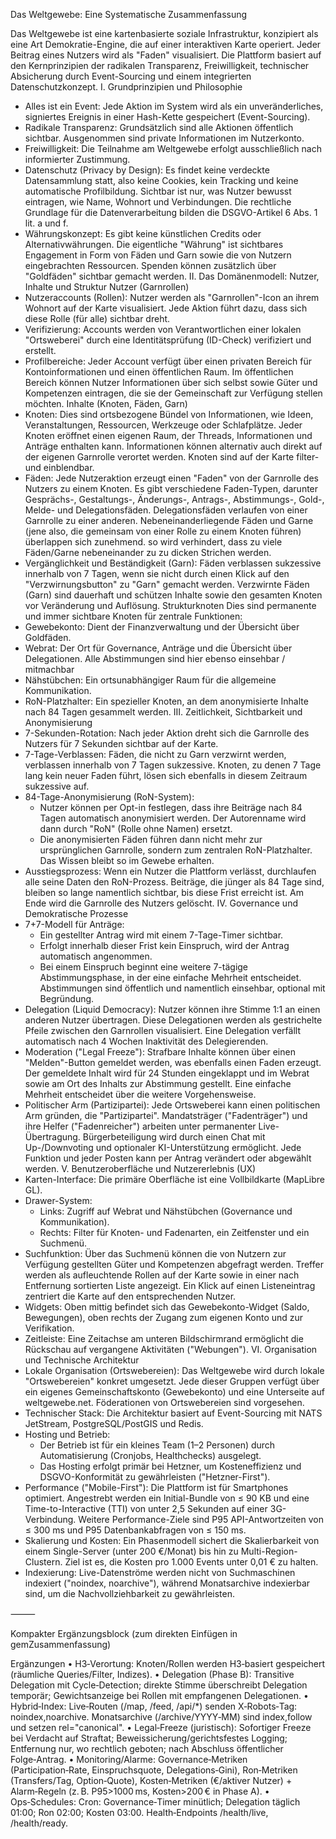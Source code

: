 
Das Weltgewebe: Eine Systematische Zusammenfassung

Das Weltgewebe ist eine kartenbasierte soziale Infrastruktur, konzipiert als eine Art Demokratie-Engine, die auf einer interaktiven Karte operiert. Jeder Beitrag eines Nutzers wird als "Faden" visualisiert. Die Plattform basiert auf den Kernprinzipien der radikalen Transparenz, Freiwilligkeit, technischer Absicherung durch Event-Sourcing und einem integrierten Datenschutzkonzept.
I. Grundprinzipien und Philosophie
 * Alles ist ein Event: Jede Aktion im System wird als ein unveränderliches, signiertes Ereignis in einer Hash-Kette gespeichert (Event-Sourcing).
 * Radikale Transparenz: Grundsätzlich sind alle Aktionen öffentlich sichtbar. Ausgenommen sind private Informationen im Nutzerkonto.
 * Freiwilligkeit: Die Teilnahme am Weltgewebe erfolgt ausschließlich nach informierter Zustimmung.
 * Datenschutz (Privacy by Design): Es findet keine verdeckte Datensammlung statt, also keine Cookies, kein Tracking und keine automatische Profilbildung. Sichtbar ist nur, was Nutzer bewusst eintragen, wie Name, Wohnort und Verbindungen. Die rechtliche Grundlage für die Datenverarbeitung bilden die DSGVO-Artikel 6 Abs. 1 lit. a und f.
 * Währungskonzept: Es gibt keine künstlichen Credits oder Alternativwährungen. Die eigentliche "Währung" ist sichtbares Engagement in Form von Fäden und Garn sowie die von Nutzern eingebrachten Ressourcen. Spenden können zusätzlich über "Goldfäden" sichtbar gemacht werden.
II. Das Domänenmodell: Nutzer, Inhalte und Struktur
Nutzer (Garnrollen)
 * Nutzeraccounts (Rollen): Nutzer werden als "Garnrollen"-Icon an ihrem Wohnort auf der Karte visualisiert. Jede Aktion führt dazu, dass sich diese Rolle (für alle) sichtbar dreht.
 * Verifizierung: Accounts werden von Verantwortlichen einer lokalen "Ortsweberei" durch eine Identitätsprüfung (ID-Check) verifiziert und erstellt.
 * Profilbereiche: Jeder Account verfügt über einen privaten Bereich für Kontoinformationen und einen öffentlichen Raum. Im öffentlichen Bereich können Nutzer Informationen über sich selbst sowie Güter und Kompetenzen eintragen, die sie der Gemeinschaft zur Verfügung stellen möchten.
Inhalte (Knoten, Fäden, Garn)
 * Knoten: Dies sind ortsbezogene Bündel von Informationen, wie Ideen, Veranstaltungen, Ressourcen, Werkzeuge oder Schlafplätze. Jeder Knoten eröffnet einen eigenen Raum, der Threads, Informationen und Anträge enthalten kann. Informationen können alternativ auch direkt auf der eigenen Garnrolle verortet werden. Knoten sind auf der Karte filter- und einblendbar.
 * Fäden: Jede Nutzeraktion erzeugt einen "Faden" von der Garnrolle des Nutzers zu einem Knoten. Es gibt verschiedene Faden-Typen, darunter Gesprächs-, Gestaltungs-, Änderungs-, Antrags-, Abstimmungs-, Gold-, Melde- und Delegationsfäden. Delegationsfäden verlaufen von einer Garnrolle zu einer anderen.
 Nebeneinanderliegende Fäden und Garne (jene also, die gemeinsam von einer Rolle zu einem Knoten führen) überlappen sich zunehmend. so wird verhindert, dass zu viele Fäden/Garne nebeneinander zu zu dicken Strichen werden.
 * Vergänglichkeit und Beständigkeit (Garn): Fäden verblassen sukzessive innerhalb von 7 Tagen, wenn sie nicht durch einen Klick auf den "Verzwirnungsbutton" zu "Garn" gemacht werden. Verzwirnte Fäden (Garn) sind dauerhaft und schützen Inhalte sowie den gesamten Knoten vor Veränderung und Auflösung.
Strukturknoten
Dies sind permanente und immer sichtbare Knoten für zentrale Funktionen:
 * Gewebekonto: Dient der Finanzverwaltung und der Übersicht über Goldfäden.
 * Webrat: Der Ort für Governance, Anträge und die Übersicht über Delegationen. Alle Abstimmungen sind hier ebenso einsehbar / mitmachbar
 * Nähstübchen: Ein ortsunabhängiger Raum für die allgemeine Kommunikation.
 * RoN-Platzhalter: Ein spezieller Knoten, an dem anonymisierte Inhalte nach 84 Tagen gesammelt werden.
III. Zeitlichkeit, Sichtbarkeit und Anonymisierung
 * 7-Sekunden-Rotation: Nach jeder Aktion dreht sich die Garnrolle des Nutzers für 7 Sekunden sichtbar auf der Karte.
 * 7-Tage-Verblassen: Fäden, die nicht zu Garn verzwirnt werden, verblassen innerhalb von 7 Tagen sukzessive. Knoten, zu denen 7 Tage lang kein neuer Faden führt, lösen sich ebenfalls in diesem Zeitraum sukzessive auf.
 * 84-Tage-Anonymisierung (RoN-System):
   * Nutzer können per Opt-in festlegen, dass ihre Beiträge nach 84 Tagen automatisch anonymisiert werden. Der Autorenname wird dann durch "RoN" (Rolle ohne Namen) ersetzt.
   * Die anonymisierten Fäden führen dann nicht mehr zur ursprünglichen Garnrolle, sondern zum zentralen RoN-Platzhalter. Das Wissen bleibt so im Gewebe erhalten.
 * Ausstiegsprozess: Wenn ein Nutzer die Plattform verlässt, durchlaufen alle seine Daten den RoN-Prozess. Beiträge, die jünger als 84 Tage sind, bleiben so lange namentlich sichtbar, bis diese Frist erreicht ist. Am Ende wird die Garnrolle des Nutzers gelöscht.
IV. Governance und Demokratische Prozesse
 * 7+7-Modell für Anträge:
   * Ein gestellter Antrag wird mit einem 7-Tage-Timer sichtbar.
   * Erfolgt innerhalb dieser Frist kein Einspruch, wird der Antrag automatisch angenommen.
   * Bei einem Einspruch beginnt eine weitere 7-tägige Abstimmungsphase, in der eine einfache Mehrheit entscheidet. Abstimmungen sind öffentlich und namentlich einsehbar, optional mit Begründung.
 * Delegation (Liquid Democracy): Nutzer können ihre Stimme 1:1 an einen anderen Nutzer übertragen. Diese Delegationen werden als gestrichelte Pfeile zwischen den Garnrollen visualisiert. Eine Delegation verfällt automatisch nach 4 Wochen Inaktivität des Delegierenden.
 * Moderation ("Legal Freeze"): Strafbare Inhalte können über einen "Melden"-Button gemeldet werden, was ebenfalls einen Faden erzeugt. Der gemeldete Inhalt wird für 24 Stunden eingeklappt und im Webrat sowie am Ort des Inhalts zur Abstimmung gestellt. Eine einfache Mehrheit entscheidet über die weitere Vorgehensweise.
 * Politischer Arm (Partizipartei): Jede Ortsweberei kann einen politischen Arm gründen, die "Partizipartei". Mandatsträger ("Fadenträger") und ihre Helfer ("Fadenreicher") arbeiten unter permanenter Live-Übertragung. Bürgerbeteiligung wird durch einen Chat mit Up-/Downvoting und optionaler KI-Unterstützung ermöglicht. Jede Funktion und jeder Posten kann per Antrag verändert oder abgewählt werden.
V. Benutzeroberfläche und Nutzererlebnis (UX)
 * Karten-Interface: Die primäre Oberfläche ist eine Vollbildkarte (MapLibre GL).
 * Drawer-System:
   * Links: Zugriff auf Webrat und Nähstübchen (Governance und Kommunikation).
   * Rechts: Filter für Knoten- und Fadenarten, ein Zeitfenster und ein Suchmenü.
 * Suchfunktion: Über das Suchmenü können die von Nutzern zur Verfügung gestellten Güter und Kompetenzen abgefragt werden. Treffer werden als aufleuchtende Rollen auf der Karte sowie in einer nach Entfernung sortierten Liste angezeigt. Ein Klick auf einen Listeneintrag zentriert die Karte auf den entsprechenden Nutzer.
 * Widgets: Oben mittig befindet sich das Gewebekonto-Widget (Saldo, Bewegungen), oben rechts der Zugang zum eigenen Konto und zur Verifikation.
 * Zeitleiste: Eine Zeitachse am unteren Bildschirmrand ermöglicht die Rückschau auf vergangene Aktivitäten ("Webungen").
VI. Organisation und Technische Architektur
 * Lokale Organisation (Ortswebereien): Das Weltgewebe wird durch lokale "Ortswebereien" konkret umgesetzt. Jede dieser Gruppen verfügt über ein eigenes Gemeinschaftskonto (Gewebekonto) und eine Unterseite auf weltgewebe.net. Föderationen von Ortswebereien sind vorgesehen.
 * Technischer Stack: Die Architektur basiert auf Event-Sourcing mit NATS JetStream, PostgreSQL/PostGIS und Redis.
 * Hosting und Betrieb:
   * Der Betrieb ist für ein kleines Team (1–2 Personen) durch Automatisierung (Cronjobs, Healthchecks) ausgelegt.
   * Das Hosting erfolgt primär bei Hetzner, um Kosteneffizienz und DSGVO-Konformität zu gewährleisten ("Hetzner-First").
 * Performance ("Mobile-First"): Die Plattform ist für Smartphones optimiert. Angestrebt werden ein Initial-Bundle von ≤ 90 KB und eine Time-to-Interactive (TTI) von unter 2,5 Sekunden auf einer 3G-Verbindung. Weitere Performance-Ziele sind P95 API-Antwortzeiten von ≤ 300 ms und P95 Datenbankabfragen von ≤ 150 ms.
 * Skalierung und Kosten: Ein Phasenmodell sichert die Skalierbarkeit von einem Single-Server (unter 200 €/Monat) bis hin zu Multi-Region-Clustern. Ziel ist es, die Kosten pro 1.000 Events unter 0,01 € zu halten.
 * Indexierung: Live-Datenströme werden nicht von Suchmaschinen indexiert ("noindex, noarchive"), während Monatsarchive indexierbar sind, um die Nachvollziehbarkeit zu gewährleisten.

 
 

 
⸻

Kompakter Ergänzungsblock (zum direkten Einfügen in gemZusammenfassung)

Ergänzungen
• H3‑Verortung: Knoten/Rollen werden H3‑basiert gespeichert (räumliche Queries/Filter, Indizes).
• Delegation (Phase B): Transitive Delegation mit Cycle‑Detection; direkte Stimme überschreibt Delegation temporär; Gewichtsanzeige bei Rollen mit empfangenen Delegationen.
• Hybrid‑Index: Live‑Routen (/map, /feed, /api/*) senden X‑Robots‑Tag: noindex,noarchive. Monatsarchive (/archive/YYYY‑MM) sind index,follow und setzen rel="canonical".
• Legal‑Freeze (juristisch): Sofortiger Freeze bei Verdacht auf Straftat; Beweissicherung/gerichtsfestes Logging; Entfernung nur, wo rechtlich geboten; nach Abschluss öffentlicher Folge‑Antrag.
• Monitoring/Alarme: Governance‑Metriken (Participation‑Rate, Einspruchsquote, Delegations‑Gini), Ron‑Metriken (Transfers/Tag, Option‑Quote), Kosten‑Metriken (€/aktiver Nutzer) + Alarm‑Regeln (z. B. P95>1000 ms, Kosten>200 € in Phase A).
• Ops‑Schedules: Cron: Governance‑Timer minütlich; Delegation täglich 01:00; Ron 02:00; Kosten 03:00. Health‑Endpoints /health/live, /health/ready.

